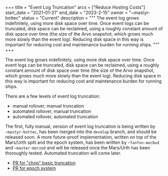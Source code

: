 +++
title = "Event Log Truncation"
arcs = ["Reduce Hosting Costs"]
start_date = "2021-01-21"
end_date = "2023-2-15"
owner = "~mastyr-bottec"
status = "Current"
description = """
The event log grows indefinitely, using more disk space over time. Once event logs can be truncated, disk space can be reclaimed, using a roughly constant amount of disk space over time (the size of the Arvo snapshot, which grows much more slowly than the event log). Reducing disk space in this way is important for reducing cost and maintenance burden for running ships.
"""
+++

The event log grows indefinitely, using more disk space over time. Once event logs can be truncated, disk space can be reclaimed, using a roughly constant amount of disk space over time (the size of the Arvo snapshot, which grows much more slowly than the event log). Reducing disk space in this way is important for reducing cost and maintenance burden for running ships.

There are a few levels of event log truncation:

- manual rollover, manual truncation
- automated rollover, manual truncation
- automated rollover, automated truncation

The first, fully manual, version of event log truncation is being written by `~mastyr-bottec`, has been merged into the `develop` branch, and should be released soon.  A more future-proof implementation, written on top of the Mars/Urth split and the epoch system, has been written by `~fanfun-mocbud` and `~master-morzod` and will be released once the Mars/Urth has been thoroughly tested. Automated truncation will come later.

- [PR for "chop" basic truncation](https://github.com/urbit/vere/pull/165)
- [PR for epoch system](https://github.com/urbit/urbit/pull/5701)
